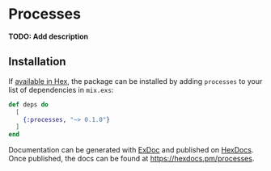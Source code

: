 # Processes

**TODO: Add description**

## Installation

If [available in Hex](https://hex.pm/docs/publish), the package can be installed
by adding `processes` to your list of dependencies in `mix.exs`:

```elixir
def deps do
  [
    {:processes, "~> 0.1.0"}
  ]
end
```

Documentation can be generated with [ExDoc](https://github.com/elixir-lang/ex_doc)
and published on [HexDocs](https://hexdocs.pm). Once published, the docs can
be found at <https://hexdocs.pm/processes>.

